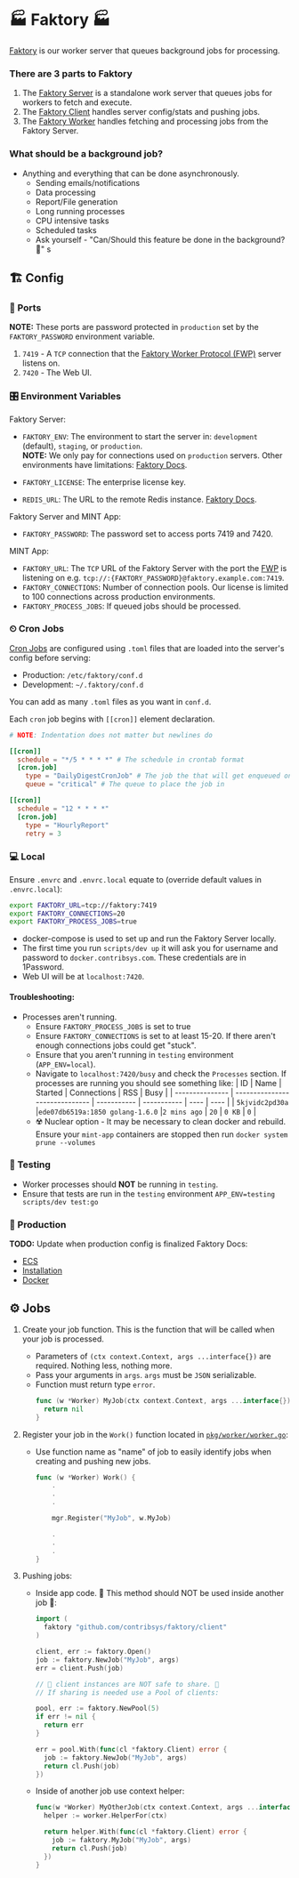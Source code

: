 # 🏭 Faktory 🏭
[Faktory](https://github.com/contribsys/faktory) is our worker server that queues background jobs for processing.

### There are 3 parts to Faktory
1. The [Faktory Server](https://github.com/contribsys/faktory) is a standalone work server that queues jobs for workers to fetch and execute.
3. The [Faktory Client](https://github.com/contribsys/faktory/blob/main/client/client.go) handles server config/stats and pushing jobs.
2. The [Faktory Worker](https://github.com/contribsys/faktory_worker_go) handles fetching and processing jobs from the Faktory Server.

### What should be a background job?
- Anything and everything that can be done asynchronously.
  - Sending emails/notifications
  - Data processing
  - Report/File generation
  - Long running processes
  - CPU intensive tasks
  - Scheduled tasks
  - Ask yourself - "Can/Should this feature be done in the background? 🤔"
s
## 🏗 Config

### 🚢 Ports
**NOTE:** These ports are password protected in `production` set by the `FAKTORY_PASSWORD` environment variable.

1. `7419` - A `TCP` connection that the [Faktory Worker Protocol (FWP)](https://github.com/contribsys/faktory/blob/main/docs/protocol-specification.md) server listens on.
2. `7420` - The Web UI.

### 🎛 Environment Variables
Faktory Server:
- `FAKTORY_ENV`: The environment to start the server in: `development` (default), `staging`, or `production`.\
   **NOTE:** We only pay for connections used on `production` servers. Other environments have limitations: [Faktory Docs](https://github.com/contribsys/faktory/wiki/Administration).

- `FAKTORY_LICENSE`: The enterprise license key.
- `REDIS_URL`: The URL to the remote Redis instance. [Faktory Docs](https://github.com/contribsys/faktory/wiki/Ent-Remote-Redis).

Faktory Server and MINT App:
- `FAKTORY_PASSWORD`: The password set to access ports 7419 and 7420.

MINT App:
- `FAKTORY_URL`: The `TCP` URL of the Faktory Server with the port the [FWP](https://github.com/contribsys/faktory/blob/main/docs/protocol-specification.md) is listening on e.g. `tcp://:{FAKTORY_PASSWORD}@faktory.example.com:7419`.
- `FAKTORY_CONNECTIONS`: Number of connection pools. Our license is limited to 100 connections across production environments.
- `FAKTORY_PROCESS_JOBS`: If queued jobs should be processed.

### ⏲ Cron Jobs
[Cron Jobs](https://github.com/contribsys/faktory/wiki/Ent-Cron) are configured using `.toml` files that are loaded into the server's config before serving:
- Production: `/etc/faktory/conf.d`
- Development: `~/.faktory/conf.d`

You can add as many `.toml` files as you want in `conf.d`.

Each `cron` job begins with `[[cron]]` element declaration.

```toml
# NOTE: Indentation does not matter but newlines do

[[cron]]
  schedule = "*/5 * * * *" # The schedule in crontab format
  [cron.job]
    type = "DailyDigestCronJob" # The job the that will get enqueued on schedule
    queue = "critical" # The queue to place the job in

[[cron]]
  schedule = "12 * * * *"
  [cron.job]
    type = "HourlyReport"
    retry = 3
```

### 💻 Local
Ensure `.envrc` and `.envrc.local` equate to (override default values in `.envrc.local`):
```bash
export FAKTORY_URL=tcp://faktory:7419
export FAKTORY_CONNECTIONS=20
export FAKTORY_PROCESS_JOBS=true
```

- docker-compose is used to set up and run the Faktory Server locally.
- The first time you run `scripts/dev up` it will ask you for username and password to `docker.contribsys.com`. These credentials are in 1Password.
- Web UI will be at `localhost:7420`.

#### Troubleshooting:
- Processes aren't running.
  - Ensure `FAKTORY_PROCESS_JOBS` is set to true
  - Ensure `FAKTORY_CONNECTIONS` is set to at least 15-20. If there aren't enough connections jobs could get "stuck".
  - Ensure that you aren't running in `testing` environment (`APP_ENV=local`).
  - Navigate to `localhost:7420/busy` and check the `Processes` section. If processes are running you should see something like:
    | ID              | Name                           | Started     | Connections | RSS  | Busy |
    | --------------- | ------------------------------ | ----------- | ----------- | ---- | ---- |
    | `5kjvidc2pd30a` |`ede07db6519a:1850 golang-1.6.0` |`2 mins ago` | `20`        | `0 KB` | `0` |
  - ☢️ Nuclear option - It may be necessary to clean docker and rebuild. Ensure your `mint-app` containers are stopped then run `docker system prune --volumes`


### 🧪 Testing
- Worker processes should **NOT** be running in `testing`.
- Ensure that tests are run in the `testing` environment `APP_ENV=testing scripts/dev test:go`

### 🚀 Production
**TODO:** Update when production config is finalized
Faktory Docs:
- [ECS](https://github.com/contribsys/faktory/wiki/AWS-ECS)
- [Installation](https://github.com/contribsys/faktory/wiki/Ent-Installation)
- [Docker](https://github.com/contribsys/faktory/wiki/Docker)

## ⚙️ Jobs

1. Create your job function. This is the function that will be called when your job is processed.
   - Parameters of `(ctx context.Context, args ...interface{})` are required. Nothing less, nothing more.
   - Pass your arguments in `args`. `args` must be `JSON` serializable.
   - Function must return type `error`.
      ```go
      func (w *Worker) MyJob(ctx context.Context, args ...interface{}) error {
        return nil
      }
      ```
2. Register your job in the `Work()` function located in [`pkg/worker/worker.go`](../pkg/worker/worker.go#L48):
   - Use function name as "name" of job to easily identify jobs when creating and pushing new jobs.
      ```go
      func (w *Worker) Work() {
          .
          .
          .

          mgr.Register("MyJob", w.MyJob)

          .
          .
          .
      }
      ```

3. Pushing jobs:
   - Inside app code. 🚨 This method should NOT be used inside another job 🚨:
      ```go
      import (
        faktory "github.com/contribsys/faktory/client"
      )

      client, err := faktory.Open()
      job := faktory.NewJob("MyJob", args)
      err = client.Push(job)

      // 🚨 client instances are NOT safe to share. 🚨
      // If sharing is needed use a Pool of clients:

      pool, err := faktory.NewPool(5)
      if err != nil {
        return err
      }

      err = pool.With(func(cl *faktory.Client) error {
        job := faktory.NewJob("MyJob", args)
        return cl.Push(job)
      })
      ```
   - Inside of another job use context helper:
      ```go
      func(w *Worker) MyOtherJob(ctx context.Context, args ...interface{}) error {
        helper := worker.HelperFor(ctx)

        return helper.With(func(cl *faktory.Client) error {
          job := faktory.MyJob("MyJob", args)
          return cl.Push(job)
        })
      }
      ```
